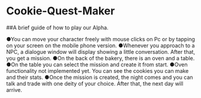 # Cookie-Quest-Maker


##A brief guide of how to play our Alpha.

  ●You can move your character freely with mouse clicks on Pc or by tapping on your screen on the mobile phone version.
  ●Whenever you approach to a NPC, a dialogue window will display showing a little conversation. After that, you get a mission.
  ●On the back of the bakery, there is an oven and a table. 
  ●On the table you can select the mission and create it from start.
  ●Oven functionality not implemented yet. You can see the cookies you can make and their stats.
  ●Once the mission is created, the night comes and you can talk and trade with one deity of your choice. After that, the next day will arrive.

